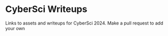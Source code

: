 # CyberSci Writeups

Links to assets and writeups for CyberSci 2024.
Make a pull request to add your own
